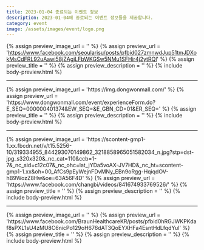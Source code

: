 ```yaml
---
title: 2023-01-04 종료되는 이벤트 정보
description: 2023-01-04에 종료되는 이벤트 정보들을 제공합니다.
category: event
image: /assets/images/event/logo.png
---
```

{% assign preview_image_url = '' %}
{% assign preview_url = 'https://www.facebook.com/seoularisu/posts/pfbid027zmnwdJup51tmJDXokMsCdFRL92uAawi58jZAgjLFbWKGSw5NMu1SFHir4j2ytRQl' %}
{% assign preview_title = '' %}
{% assign preview_description = '' %}
{% include body-preview.html %}
<hr>{% assign preview_image_url = 'https://img.dongwonmall.com/' %}
{% assign preview_url = 'https://www.dongwonmall.com/event/experienceForm.do?E_SEQ=000000401374&EW_SEQ=&E_GBN_CD=01&ER_SEQ=' %}
{% assign preview_title = '' %}
{% assign preview_description = '' %}
{% include body-preview.html %}
<hr>{% assign preview_image_url = 'https://scontent-gmp1-1.xx.fbcdn.net/v/t15.5256-10/319334955_844293070149862_3218858965051582034_n.jpg?stp=dst-jpg_s320x320&amp;_nc_cat=110&amp;ccb=1-7&amp;_nc_sid=c12c07&amp;_nc_ohc=lat_jYDa5voAX-JV7HD&amp;_nc_ht=scontent-gmp1-1.xx&amp;oh=00_AfCs9pEyWejnFDvMNy_EBn9oRgg-HqiqdOV-hB9WozZ8Hw&amp;oe=63A56F4D' %}
{% assign preview_url = 'https://www.facebook.com/changbi/videos/841674933769526/' %}
{% assign preview_title = '' %}
{% assign preview_description = '' %}
{% include body-preview.html %}
<hr>{% assign preview_image_url = '' %}
{% assign preview_url = 'https://www.facebook.com/BraunHealthcareKR/posts/pfbid0hRGJWKPKdaf8sPXL1sU4zMU8C6nicPo129oH676dAT3QoEYXHFa4EsntHdLfqdYul' %}
{% assign preview_title = '' %}
{% assign preview_description = '' %}
{% include body-preview.html %}